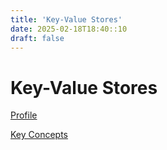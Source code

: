```yaml
---
title: 'Key-Value Stores'
date: 2025-02-18T18:40::10
draft: false
---
```


# Key-Value Stores

[Profile](Key-Value%20Stores%202b8953b50b5e4451b53a56a2b1e154d0/Profile%20a9a473f74a044b3cba2e5d012ae5c7f6.md)

[Key Concepts](Key-Value%20Stores%202b8953b50b5e4451b53a56a2b1e154d0/Key%20Concepts%20761f7fb80a8448288287c5af4c4814fe.md)
